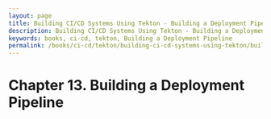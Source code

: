 ```yaml
---
layout: page
title: Building CI/CD Systems Using Tekton - Building a Deployment Pipeline
description: Building CI/CD Systems Using Tekton - Building a Deployment Pipeline
keywords: books, ci-cd, tekton, Building a Deployment Pipeline
permalink: /books/ci-cd/tekton/building-ci-cd-systems-using-tekton/building-a-deployment-pipeline/
---
```


# Chapter 13. Building a Deployment Pipeline
